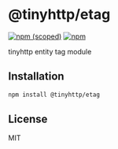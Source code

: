 # @tinyhttp/etag

[![npm (scoped)](https://img.shields.io/npm/v/@tinyhttp/etag?style=flat-square)](npmjs.com/package/@tinyhttp/etag) [![npm](https://img.shields.io/npm/dt/@tinyhttp/etag?style=flat-square)](npmjs.com/package/@tinyhttp/etag)

tinyhttp entity tag module

## Installation

```sh
npm install @tinyhttp/etag
```

## License

MIT
